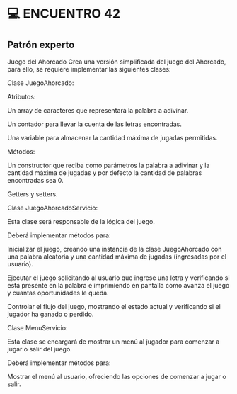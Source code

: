 # :computer: ENCUENTRO 42

## Patrón experto
Juego del Ahorcado
Crea una versión simplificada del juego del Ahorcado, para ello, se requiere implementar las siguientes clases:

Clase JuegoAhorcado:

Atributos:

Un array de caracteres que representará la palabra a adivinar.

Un contador para llevar la cuenta de las letras encontradas.

Una variable para almacenar la cantidad máxima de jugadas permitidas.

Métodos:

Un constructor que reciba como parámetros la palabra a adivinar y la cantidad máxima de jugadas y por defecto la cantidad de palabras encontradas sea 0.

Getters y setters.

Clase JuegoAhorcadoServicio:

Esta clase será responsable de la lógica del juego.

Deberá implementar métodos para:

Inicializar el juego, creando una instancia de la clase JuegoAhorcado con una palabra aleatoria y una cantidad máxima de jugadas (ingresadas por el usuario).

Ejecutar el juego solicitando al usuario que ingrese una letra y verificando si está presente en la palabra e imprimiendo en pantalla como avanza el juego y cuantas oportunidades le queda.

Controlar el flujo del juego, mostrando el estado actual y verificando si el jugador ha ganado o perdido.

Clase MenuServicio:

Esta clase se encargará de mostrar un menú al jugador para comenzar a jugar o salir del juego.

Deberá implementar métodos para:

Mostrar el menú al usuario, ofreciendo las opciones de comenzar a jugar o salir.

